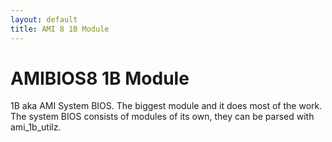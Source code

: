 ```yaml
---
layout: default
title: AMI 8 1B Module
---
```


# AMIBIOS8 1B Module

1B aka AMI System BIOS. The biggest module and it does most of the work. The system BIOS consists of modules of its own, they can be parsed with ami_1b_utilz.
